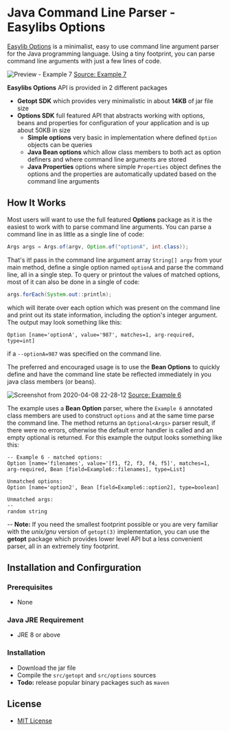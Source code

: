 # Java Command Line Parser - Easylibs Options
[Easylib Options](https://github.com/easylibs/cmdline-options) is a minimalist, easy to use command line argument parser for the Java programming language. Using a tiny footprint, you can parse command line arguments with just a few lines of code.

![Preview - Example 7](https://user-images.githubusercontent.com/18365790/78848880-04999d00-79e1-11ea-82af-e3eb1f26c306.png)
[Source: Example 7](https://github.com/easylibs/cmdline-options/blob/master/src/example/org/easylibs/options/examples/Example7.java)

**Easylibs Options** API is provided in 2 different packages
+ **Getopt SDK** which provides very minimalistic in about **14KB** of jar file size
+ **Options SDK** full featured API that abstracts working with options, beans and properties for configuration of your application and is up about 50KB in size
  * **Simple options** very basic in implementation where defined `Option` objects can be queries
  * **Java Bean options** which allow class members to both act as option definers and where command line arguments are stored
  * **Java Properties** options where simple `Properties` object defines the options and the properties are automatically updated based on the command line arguments

## How It Works
Most users will want to use the full featured **Options** package as it is the easiest to work with to parse command line arguments. You can parse a command line in as little as a single line of code:
```java
Args args = Args.of(argv, Option.of("optionA", int.class));
``` 
That's it! pass in the command line argument array `String[] argv` from your main method, define a single option named `optionA` and parse the command line, all in a single step. To query or printout the values of matched options, most of it can also be done in a single of code:
```java
args.forEach(System.out::println);
```
which will iterate over each option which was present on the command line and print out its state information, including the option's integer argument. The output may look something like this:
```
Option [name='optionA', value='987', matches=1, arg-required, type=int]
```
if a `--optionA=987` was specified on the command line.

The preferred and encouraged usage is to use the **Bean Options** to quickly define and have the command line state be reflected immediately in you java class members (or beans).

![Screenshot from 2020-04-08 22-28-12](https://user-images.githubusercontent.com/18365790/78851634-48dc6b80-79e8-11ea-91b9-f5069da7cddd.png)
[Source: Example 6](https://github.com/easylibs/cmdline-options/blob/master/src/example/org/easylibs/options/examples/Example6.java)

The example uses a **Bean Option** parser, where the `Example 6` annotated class members are used to construct `options` and at the same time parse the command line. The method returns an `Optional<Args>` parser result, if there were no errors, otherwise the default error handler is called and an empty optional is returned. For this example the output looks something like this:
```
-- Example 6 - matched options:
Option [name='filenames', value='[f1, f2, f3, f4, f5]', matches=1, arg-required, Bean [field=Example6::filenames], type=List]

Unmatched options:
Option [name='option2', Bean [field=Example6::option2], type=boolean]

Unmatched args:
--
random string
```
--
**Note:** If you need the smallest footprint possible or you are very familiar with the *unix/gnu* version of `getopt(3)` implementation, you can use the **getopt** package which provides lower level API but a less convenient parser, all in an extremely tiny footprint.
## Installation and Confirguration
### Prerequisites
+ None
### Java JRE Requirement
+ JRE 8 or above
### Installation
+ Download the jar file
+ Compile the `src/getopt` and `src/options` sources
+ **Todo:** release popular binary packages such as `maven`
## License
+ [MIT License](https://choosealicense.com/licenses/mit)
